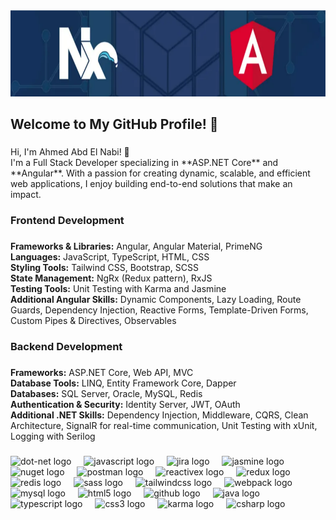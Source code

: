 <div align="center">
  <img height="138" src="png.png" alt="Profile Image" />
</div>

###

<h2 align="left">Welcome to My GitHub Profile! 👋</h2>

###

<p align="left">
  Hi, I'm Ahmed Abd El Nabi! 🚀<br>
  I'm a Full Stack Developer specializing in **ASP.NET Core** and **Angular**. With a passion for creating dynamic, scalable, and efficient web applications, I enjoy building end-to-end solutions that make an impact.
</p>

###

<h3 align="left">Frontend Development</h3>

###

<p align="left">
  <strong>Frameworks & Libraries:</strong> Angular, Angular Material, PrimeNG<br>
  <strong>Languages:</strong> JavaScript, TypeScript, HTML, CSS<br>
  <strong>Styling Tools:</strong> Tailwind CSS, Bootstrap, SCSS<br>
  <strong>State Management:</strong> NgRx (Redux pattern), RxJS<br>
  <strong>Testing Tools:</strong> Unit Testing with Karma and Jasmine<br>
  <strong>Additional Angular Skills:</strong> Dynamic Components, Lazy Loading, Route Guards, Dependency Injection, Reactive Forms, Template-Driven Forms, Custom Pipes & Directives, Observables
</p>

###

<h3 align="left">Backend Development</h3>

###

<p align="left">
  <strong>Frameworks:</strong> ASP.NET Core, Web API, MVC<br>
  <strong>Database Tools:</strong> LINQ, Entity Framework Core, Dapper<br>
  <strong>Databases:</strong> SQL Server, Oracle, MySQL, Redis<br>
  <strong>Authentication & Security:</strong> Identity Server, JWT, OAuth<br>
  <strong>Additional .NET Skills:</strong> Dependency Injection, Middleware, CQRS, Clean Architecture, SignalR for real-time communication, Unit Testing with xUnit, Logging with Serilog
</p>

###

<div align="left">
  <img src="https://skillicons.dev/icons?i=dotnet" height="40" alt="dot-net logo" />
  <img width="12" />
  <img src="https://cdn.simpleicons.org/javascript/F7DF1E" height="40" alt="javascript logo" />
  <img width="12" />
  <img src="https://cdn.simpleicons.org/jira/0052CC" height="40" alt="jira logo" />
  <img width="12" />
  <img src="https://cdn.simpleicons.org/jasmine/8A4182" height="40" alt="jasmine logo" />
  <img width="12" />
  <img src="https://cdn.simpleicons.org/nuget/004880" height="40" alt="nuget logo" />
  <img width="12" />
  <img src="https://cdn.simpleicons.org/postman/FF6C37" height="40" alt="postman logo" />
  <img width="12" />
  <img src="https://skillicons.dev/icons?i=reactivex" height="40" alt="reactivex logo" />
  <img width="12" />
  <img src="https://cdn.simpleicons.org/redux/764ABC" height="40" alt="redux logo" />
  <img width="12" />
  <img src="https://skillicons.dev/icons?i=redis" height="40" alt="redis logo" />
  <img width="12" />
  <img src="https://skillicons.dev/icons?i=sass" height="40" alt="sass logo" />
  <img width="12" />
  <img src="https://cdn.simpleicons.org/tailwindcss/06B6D4" height="40" alt="tailwindcss logo" />
  <img width="12" />
  <img src="https://cdn.simpleicons.org/webpack/8DD6F9" height="40" alt="webpack logo" />
  <img width="12" />
  <img src="https://skillicons.dev/icons?i=mysql" height="40" alt="mysql logo" />
  <img width="12" />
  <img src="https://cdn.jsdelivr.net/gh/devicons/devicon/icons/html5/html5-original.svg" height="40" alt="html5 logo" />
  <img width="12" />
  <img src="https://skillicons.dev/icons?i=github" height="40" alt="github logo" />
  <img width="12" />
  <img src="https://skillicons.dev/icons?i=java" height="40" alt="java logo" />
  <img width="12" />
  <img src="https://skillicons.dev/icons?i=ts" height="40" alt="typescript logo" />
  <img width="12" />
  <img src="https://cdn.jsdelivr.net/gh/devicons/devicon/icons/css3/css3-original.svg" height="40" alt="css3 logo" />
  <img width="12" />
  <img src="https://cdn.jsdelivr.net/gh/devicons/devicon/icons/karma/karma-original.svg" height="40" alt="karma logo" />
  <img width="12" />
  <img src="https://cdn.jsdelivr.net/gh/devicons/devicon/icons/csharp/csharp-original.svg" height="40" alt="csharp logo" />
</div>

###
